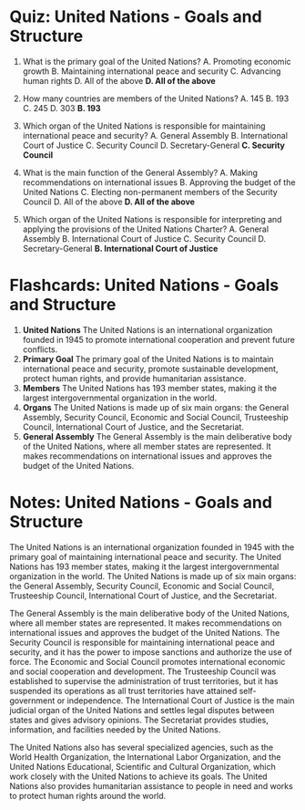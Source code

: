  # Quiz: United Nations - Goals and Structure

1. What is the primary goal of the United Nations?
   A. Promoting economic growth
   B. Maintaining international peace and security
   C. Advancing human rights
   D. All of the above
   **D. All of the above**

2. How many countries are members of the United Nations?
   A. 145
   B. 193
   C. 245
   D. 303
   **B. 193**

3. Which organ of the United Nations is responsible for maintaining international peace and security?
   A. General Assembly
   B. International Court of Justice
   C. Security Council
   D. Secretary-General
   **C. Security Council**

4. What is the main function of the General Assembly?
   A. Making recommendations on international issues
   B. Approving the budget of the United Nations
   C. Electing non-permanent members of the Security Council
   D. All of the above
   **D. All of the above**

5. Which organ of the United Nations is responsible for interpreting and applying the provisions of the United Nations Charter?
   A. General Assembly
   B. International Court of Justice
   C. Security Council
   D. Secretary-General
   **B. International Court of Justice**

# Flashcards: United Nations - Goals and Structure

1. **United Nations**
   The United Nations is an international organization founded in 1945 to promote international cooperation and prevent future conflicts.
2. **Primary Goal**
   The primary goal of the United Nations is to maintain international peace and security, promote sustainable development, protect human rights, and provide humanitarian assistance.
3. **Members**
   The United Nations has 193 member states, making it the largest intergovernmental organization in the world.
4. **Organs**
   The United Nations is made up of six main organs: the General Assembly, Security Council, Economic and Social Council, Trusteeship Council, International Court of Justice, and the Secretariat.
5. **General Assembly**
   The General Assembly is the main deliberative body of the United Nations, where all member states are represented. It makes recommendations on international issues and approves the budget of the United Nations.

# Notes: United Nations - Goals and Structure

The United Nations is an international organization founded in 1945 with the primary goal of maintaining international peace and security. The United Nations has 193 member states, making it the largest intergovernmental organization in the world. The United Nations is made up of six main organs: the General Assembly, Security Council, Economic and Social Council, Trusteeship Council, International Court of Justice, and the Secretariat.

The General Assembly is the main deliberative body of the United Nations, where all member states are represented. It makes recommendations on international issues and approves the budget of the United Nations. The Security Council is responsible for maintaining international peace and security, and it has the power to impose sanctions and authorize the use of force. The Economic and Social Council promotes international economic and social cooperation and development. The Trusteeship Council was established to supervise the administration of trust territories, but it has suspended its operations as all trust territories have attained self-government or independence. The International Court of Justice is the main judicial organ of the United Nations and settles legal disputes between states and gives advisory opinions. The Secretariat provides studies, information, and facilities needed by the United Nations.

The United Nations also has several specialized agencies, such as the World Health Organization, the International Labor Organization, and the United Nations Educational, Scientific and Cultural Organization, which work closely with the United Nations to achieve its goals. The United Nations also provides humanitarian assistance to people in need and works to protect human rights around the world.